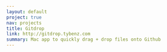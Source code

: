 ```yaml
---
layout: default
project: true
nav: projects
title: Gitdrop
link: http://gitdrop.tybenz.com
summary: Mac app to quickly drag + drop files onto Github
---
```

